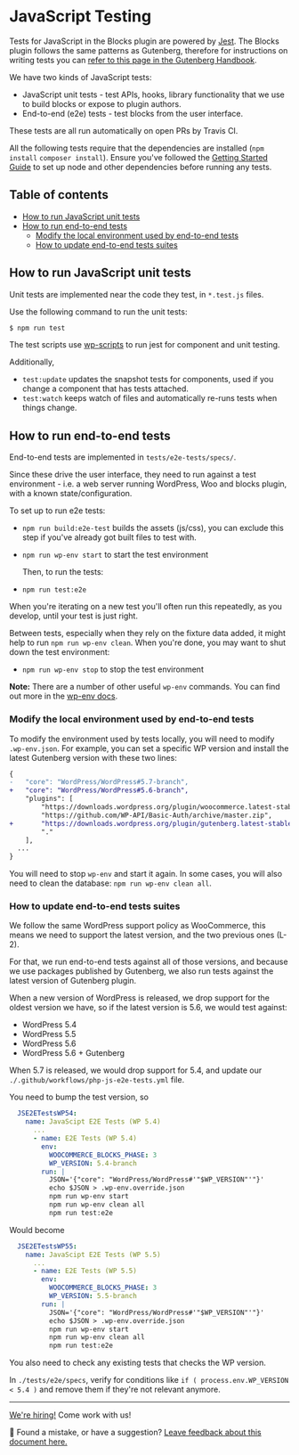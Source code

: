 # JavaScript Testing <!-- omit in toc -->

Tests for JavaScript in the Blocks plugin are powered by [Jest](https://jestjs.io/). The Blocks plugin follows the same patterns as Gutenberg, therefore for instructions on writing tests you can [refer to this page in the Gutenberg Handbook](https://developer.wordpress.org/block-editor/contributors/develop/testing-overview/).

We have two kinds of JavaScript tests:

-   JavaScript unit tests - test APIs, hooks, library functionality that we use to build blocks or expose to plugin authors.
-   End-to-end (e2e) tests - test blocks from the user interface.

These tests are all run automatically on open PRs by Travis CI.

All the following tests require that the dependencies are installed (`npm install` `composer install`). Ensure you've followed the [Getting Started Guide](getting-started.md) to set up node and other dependencies before running any tests.

## Table of contents <!-- omit in toc -->

- [How to run JavaScript unit tests](#how-to-run-javascript-unit-tests)
- [How to run end-to-end tests](#how-to-run-end-to-end-tests)
  - [Modify the local environment used by end-to-end tests](#modify-the-local-environment-used-by-end-to-end-tests)
  - [How to update end-to-end tests suites](#how-to-update-end-to-end-tests-suites)

## How to run JavaScript unit tests

Unit tests are implemented near the code they test, in `*.test.js` files.

Use the following command to run the unit tests:

```sh
$ npm run test
```

The test scripts use [wp-scripts](https://github.com/WordPress/gutenberg/tree/master/packages/scripts) to run jest for component and unit testing.

Additionally,

-   `test:update` updates the snapshot tests for components, used if you change a component that has tests attached.
-   `test:watch` keeps watch of files and automatically re-runs tests when things change.

## How to run end-to-end tests

End-to-end tests are implemented in `tests/e2e-tests/specs/`.

Since these drive the user interface, they need to run against a test environment - i.e. a web server running WordPress, Woo and blocks plugin, with a known state/configuration.

To set up to run e2e tests:

-   `npm run build:e2e-test` builds the assets (js/css), you can exclude this step if you've already got built files to test with.
-   `npm run wp-env start` to start the test environment

    Then, to run the tests:

-   `npm run test:e2e`

When you're iterating on a new test you'll often run this repeatedly, as you develop, until your test is just right.

Between tests, especially when they rely on the fixture data added, it might help to run `npm run wp-env clean`.
When you're done, you may want to shut down the test environment:

-   `npm run wp-env stop` to stop the test environment

**Note:** There are a number of other useful `wp-env` commands. You can find out more in the [wp-env docs](https://github.com/WordPress/gutenberg/blob/master/packages/env/README.md).

### Modify the local environment used by end-to-end tests

To modify the environment used by tests locally, you will need to modify `.wp-env.json`. For example, you can set a specific WP version and install the latest Gutenberg version with these two lines:

```diff
{
-	"core": "WordPress/WordPress#5.7-branch",
+	"core": "WordPress/WordPress#5.6-branch",
	"plugins": [
		"https://downloads.wordpress.org/plugin/woocommerce.latest-stable.zip",
		"https://github.com/WP-API/Basic-Auth/archive/master.zip",
+		"https://downloads.wordpress.org/plugin/gutenberg.latest-stable.zip",
		"."
	],
  ...
}
```

You will need to stop `wp-env` and start it again. In some cases, you will also need to clean the database: `npm run wp-env clean all`.

### How to update end-to-end tests suites

We follow the same WordPress support policy as WooCommerce, this means we need to support the latest version, and the two previous ones (L-2).

For that, we run end-to-end tests against all of those versions, and because we use packages published by Gutenberg, we also run tests against the latest version of Gutenberg plugin.

When a new version of WordPress is released, we drop support for the oldest version we have, so if the latest version is 5.6, we would test against:

-   WordPress 5.4
-   WordPress 5.5
-   WordPress 5.6
-   WordPress 5.6 + Gutenberg

When 5.7 is released, we would drop support for 5.4, and update our `./.github/workflows/php-js-e2e-tests.yml` file.

You need to bump the test version, so

```yml
  JSE2ETestsWP54:
    name: JavaScipt E2E Tests (WP 5.4)
      ...
      - name: E2E Tests (WP 5.4)
        env:
          WOOCOMMERCE_BLOCKS_PHASE: 3
          WP_VERSION: 5.4-branch
        run: |
          JSON='{"core": "WordPress/WordPress#'"$WP_VERSION"'"}'
          echo $JSON > .wp-env.override.json
          npm run wp-env start
          npm run wp-env clean all
          npm run test:e2e
```

Would become

```yml
  JSE2ETestsWP55:
    name: JavaScipt E2E Tests (WP 5.5)
      ...
      - name: E2E Tests (WP 5.5)
        env:
          WOOCOMMERCE_BLOCKS_PHASE: 3
          WP_VERSION: 5.5-branch
        run: |
          JSON='{"core": "WordPress/WordPress#'"$WP_VERSION"'"}'
          echo $JSON > .wp-env.override.json
          npm run wp-env start
          npm run wp-env clean all
          npm run test:e2e
```

You also need to check any existing tests that checks the WP version.

In `./tests/e2e/specs`, verify for conditions like `if ( process.env.WP_VERSION < 5.4 )` and remove them if they're not relevant anymore.

<!-- FEEDBACK -->

---

[We're hiring!](https://woocommerce.com/careers/) Come work with us!

🐞 Found a mistake, or have a suggestion? [Leave feedback about this document here.](https://github.com/woocommerce/woocommerce-gutenberg-products-block/issues/new?assignees=&labels=type%3A+documentation&template=--doc-feedback.md&title=Feedback%20on%20./docs/contributors/javascript-testing.md)
<!-- /FEEDBACK -->

